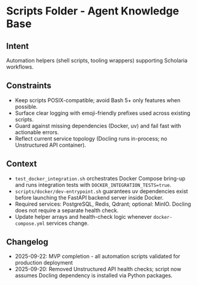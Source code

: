 # Scripts Folder - Agent Knowledge Base

## Intent

Automation helpers (shell scripts, tooling wrappers) supporting Scholaria workflows.

## Constraints

- Keep scripts POSIX-compatible; avoid Bash 5+ only features when possible.
- Surface clear logging with emoji-friendly prefixes used across existing scripts.
- Guard against missing dependencies (Docker, uv) and fail fast with actionable errors.
- Reflect current service topology (Docling runs in-process; no Unstructured API container).

## Context

- `test_docker_integration.sh` orchestrates Docker Compose bring-up and runs integration tests with `DOCKER_INTEGRATION_TESTS=true`.
- `scripts/docker/dev-entrypoint.sh` guarantees uv dependencies exist before launching the FastAPI backend server inside Docker.
- Required services: PostgreSQL, Redis, Qdrant; optional: MinIO. Docling does not require a separate health check.
- Update helper arrays and health-check logic whenever `docker-compose.yml` services change.

## Changelog

- 2025-09-22: MVP completion - all automation scripts validated for production deployment
- 2025-09-20: Removed Unstructured API health checks; script now assumes Docling dependency is installed via Python packages.
